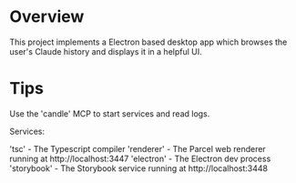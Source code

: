 
# Overview #

This project implements a Electron based desktop app which browses the user's Claude history
and displays it in a helpful UI.

# Tips

Use the 'candle' MCP to start services and read logs.

Services:

 'tsc' - The Typescript compiler
 'renderer' - The Parcel web renderer running at http://localhost:3447
 'electron' - The Electron dev process
 'storybook' - The Storybook service running at http://localhost:3448
